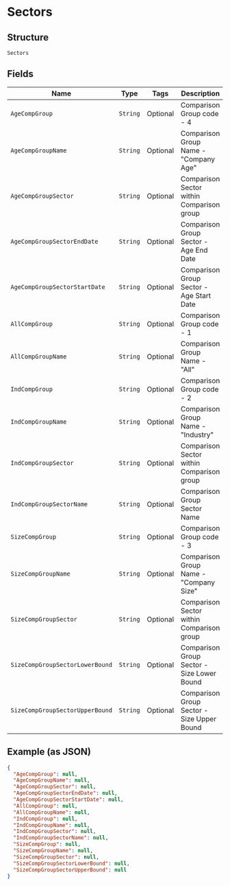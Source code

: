 
# Sectors

## Structure

`Sectors`

## Fields

| Name | Type | Tags | Description | Getter | Setter |
|  --- | --- | --- | --- | --- | --- |
| `AgeCompGroup` | `String` | Optional | Comparison Group code - 4 | String getAgeCompGroup() | setAgeCompGroup(String ageCompGroup) |
| `AgeCompGroupName` | `String` | Optional | Comparison Group Name - "Company Age" | String getAgeCompGroupName() | setAgeCompGroupName(String ageCompGroupName) |
| `AgeCompGroupSector` | `String` | Optional | Comparison Sector within Comparison group | String getAgeCompGroupSector() | setAgeCompGroupSector(String ageCompGroupSector) |
| `AgeCompGroupSectorEndDate` | `String` | Optional | Comparison Group Sector - Age End Date | String getAgeCompGroupSectorEndDate() | setAgeCompGroupSectorEndDate(String ageCompGroupSectorEndDate) |
| `AgeCompGroupSectorStartDate` | `String` | Optional | Comparison Group Sector - Age Start Date | String getAgeCompGroupSectorStartDate() | setAgeCompGroupSectorStartDate(String ageCompGroupSectorStartDate) |
| `AllCompGroup` | `String` | Optional | Comparison Group code - 1 | String getAllCompGroup() | setAllCompGroup(String allCompGroup) |
| `AllCompGroupName` | `String` | Optional | Comparison Group Name - "All" | String getAllCompGroupName() | setAllCompGroupName(String allCompGroupName) |
| `IndCompGroup` | `String` | Optional | Comparison Group code - 2 | String getIndCompGroup() | setIndCompGroup(String indCompGroup) |
| `IndCompGroupName` | `String` | Optional | Comparison Group Name - "Industry" | String getIndCompGroupName() | setIndCompGroupName(String indCompGroupName) |
| `IndCompGroupSector` | `String` | Optional | Comparison Sector within Comparison group | String getIndCompGroupSector() | setIndCompGroupSector(String indCompGroupSector) |
| `IndCompGroupSectorName` | `String` | Optional | Comparison Group Sector Name | String getIndCompGroupSectorName() | setIndCompGroupSectorName(String indCompGroupSectorName) |
| `SizeCompGroup` | `String` | Optional | Comparison Group code - 3 | String getSizeCompGroup() | setSizeCompGroup(String sizeCompGroup) |
| `SizeCompGroupName` | `String` | Optional | Comparison Group Name - "Company Size" | String getSizeCompGroupName() | setSizeCompGroupName(String sizeCompGroupName) |
| `SizeCompGroupSector` | `String` | Optional | Comparison Sector within Comparison group | String getSizeCompGroupSector() | setSizeCompGroupSector(String sizeCompGroupSector) |
| `SizeCompGroupSectorLowerBound` | `String` | Optional | Comparison Group Sector - Size Lower Bound | String getSizeCompGroupSectorLowerBound() | setSizeCompGroupSectorLowerBound(String sizeCompGroupSectorLowerBound) |
| `SizeCompGroupSectorUpperBound` | `String` | Optional | Comparison Group Sector - Size Upper Bound | String getSizeCompGroupSectorUpperBound() | setSizeCompGroupSectorUpperBound(String sizeCompGroupSectorUpperBound) |

## Example (as JSON)

```json
{
  "AgeCompGroup": null,
  "AgeCompGroupName": null,
  "AgeCompGroupSector": null,
  "AgeCompGroupSectorEndDate": null,
  "AgeCompGroupSectorStartDate": null,
  "AllCompGroup": null,
  "AllCompGroupName": null,
  "IndCompGroup": null,
  "IndCompGroupName": null,
  "IndCompGroupSector": null,
  "IndCompGroupSectorName": null,
  "SizeCompGroup": null,
  "SizeCompGroupName": null,
  "SizeCompGroupSector": null,
  "SizeCompGroupSectorLowerBound": null,
  "SizeCompGroupSectorUpperBound": null
}
```

